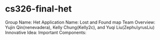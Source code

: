 # cs326-final-het
Group Name: Het
Application Name: Lost and Found map
Team Overview: Yujin Qin(nenevadera), Kelly Chung(Kelly2c), and Yuqi Liu(Zephu\yrusLiu)
Innovative Idea: 
Important Components: